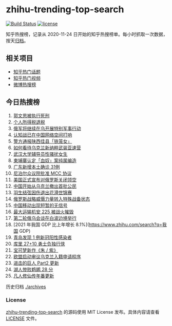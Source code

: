 # zhihu-trending-top-search

[![Build Status](https://github.com/justjavac/zhihu-trending-top-search/workflows/ci/badge.svg?branch=main)](https://github.com/justjavac/zhihu-trending-top-search/actions)
[![license](https://img.shields.io/github/license/justjavac/zhihu-trending-top-search)](https://github.com/justjavac/zhihu-trending-top-search/blob/main/LICENSE)

知乎热搜榜，记录从 2020-11-24 日开始的知乎热搜榜单。每小时抓取一次数据，按天[归档](./archives)。

## 相关项目

- [知乎热门话题](https://github.com/justjavac/zhihu-trending-hot-questions)
- [知乎热门视频](https://github.com/justjavac/zhihu-trending-hot-video)
- [微博热搜榜](https://github.com/justjavac/weibo-trending-hot-search)

## 今日热搜榜

<!-- BEGIN -->
<!-- 最后更新时间 Wed Mar 02 2022 14:17:44 GMT+0800 (China Standard Time) -->

1. [郭文思被执行死刑](https://www.zhihu.com/search?q=郭文思)
1. [个人所得税退税](https://www.zhihu.com/search?q=个人所得税)
1. [俄军将继续在乌开展特别军事行动](https://www.zhihu.com/search?q=俄罗斯乌克兰)
1. [认知战已在中国网络空间打响](https://www.zhihu.com/search?q=认知战)
1. [警方通报陕西佳县「铁笼女」](https://www.zhihu.com/search?q=铁笼女)
1. [如何看待乌克兰新纳粹武装亚速营](https://www.zhihu.com/search?q=亚速营)
1. [武汉大学辅导员性骚扰女生](https://www.zhihu.com/search?q=武汉大学辅导员)
1. [柬埔寨认定「血奴」案纯属编造](https://www.zhihu.com/search?q=柬埔寨血奴)
1. [广东新增本土确诊 31例](https://www.zhihu.com/search?q=广东疫情)
1. [尼泊尔众议院批准 MCC 协议](https://www.zhihu.com/search?q=尼泊尔)
1. [美国正式宣布对俄罗斯关闭领空](https://www.zhihu.com/search?q=美国对俄罗斯关闭领空)
1. [中国开始从乌克兰撤出首批公民](https://www.zhihu.com/search?q=撤侨)
1. [羽生结弦因伤退出花滑世锦赛](https://www.zhihu.com/search?q=羽生结弦)
1. [俄罗斯战略威慑力量转入特殊战备状态](https://www.zhihu.com/search?q=俄罗斯乌克兰)
1. [中国移动出现短暂的无信号](https://www.zhihu.com/search?q=中国移动没信号)
1. [最大运输机安 225 被战火摧毁](https://www.zhihu.com/search?q=安225)
1. [第二轮俄乌会谈在白波边境举行](https://www.zhihu.com/search?q=俄乌谈判)
1. [2021 年我国 GDP 比上年增长 8.1%](https://www.zhihu.com/search?q=我国 GDP)
1. [青岛发现 1 例新冠阳性感染者](https://www.zhihu.com/search?q=青岛疫情)
1. [库里 27+10 勇士负独行侠](https://www.zhihu.com/search?q=勇士)
1. [宝可梦新作《朱 / 紫》](https://www.zhihu.com/search?q=宝可梦)
1. [欧盟启动审议乌克兰入籍申请程序](https://www.zhihu.com/search?q=乌克兰欧盟)
1. [进击的巨人 Part2 更新](https://www.zhihu.com/search?q=进击的巨人)
1. [湖人惨败鹈鹕 28 分](https://www.zhihu.com/search?q=湖人)
1. [凡人修仙传年番更新](https://www.zhihu.com/search?q=凡人修仙传)

<!-- END -->

历史归档 [./archives](./archives)

### License

[zhihu-trending-top-search](https://github.com/justjavac/zhihu-trending-top-search)
的源码使用 MIT License 发布。具体内容请查看 [LICENSE](./LICENSE) 文件。
